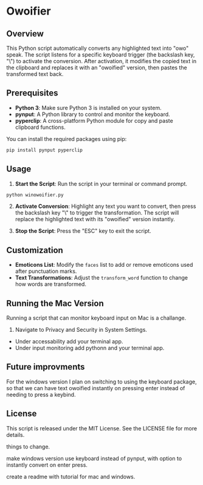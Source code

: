 # Owoifier

## Overview

This Python script automatically converts any highlighted text into "owo" speak. The script listens for a specific keyboard trigger (the backslash key, "\\") to activate the conversion. After activation, it modifies the copied text in the clipboard and replaces it with an "owoified" version, then pastes the transformed text back.

## Prerequisites

- **Python 3**: Make sure Python 3 is installed on your system.
- **pynput**: A Python library to control and monitor the keyboard.
- **pyperclip**: A cross-platform Python module for copy and paste clipboard functions.

You can install the required packages using pip:

```bash
pip install pynput pyperclip
```

## Usage

1. **Start the Script**: Run the script in your terminal or command prompt.

```bash
python winowoifier.py
```

2. **Activate Conversion**: Highlight any text you want to convert, then press the backslash key "\\" to trigger the transformation. The script will replace the highlighted text with its "owoified" version instantly.

3. **Stop the Script**: Press the "ESC" key to exit the script.

## Customization

- **Emoticons List**: Modify the `faces` list to add or remove emoticons used after punctuation marks.
- **Text Transformations**: Adjust the `transform_word` function to change how words are transformed.

## Running the Mac Version

Running a script that can monitor keyboard input on Mac is a challange.

1. Navigate to Privacy and Security in System Settings.
 - Under accessability add your terminal app.
 - Under input monitoring add pythonn and your terminal app.

## Future improvments

For the windows version I plan on switching to using the keyboard package, so that we can have text owoified instantly on pressing enter instead of needing to press a keybind.

## License

This script is released under the MIT License. See the LICENSE file for more details.



things to change.

make windows version use keyboard instead of pynput, with option to instantly convert on enter press.

create a readme with tutorial for mac and windows.